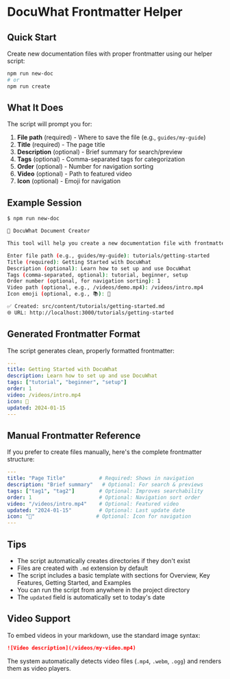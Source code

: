 # DocuWhat Frontmatter Helper

## Quick Start

Create new documentation files with proper frontmatter using our helper script:

```bash
npm run new-doc
# or
npm run create
```

## What It Does

The script will prompt you for:

1. **File path** (required) - Where to save the file (e.g., `guides/my-guide`)
2. **Title** (required) - The page title
3. **Description** (optional) - Brief summary for search/preview
4. **Tags** (optional) - Comma-separated tags for categorization
5. **Order** (optional) - Number for navigation sorting
6. **Video** (optional) - Path to featured video
7. **Icon** (optional) - Emoji for navigation

## Example Session

```bash
$ npm run new-doc

📝 DocuWhat Document Creator

This tool will help you create a new documentation file with frontmatter.

Enter file path (e.g., guides/my-guide): tutorials/getting-started
Title (required): Getting Started with DocuWhat
Description (optional): Learn how to set up and use DocuWhat
Tags (comma-separated, optional): tutorial, beginner, setup
Order number (optional, for navigation sorting): 1
Video path (optional, e.g., /videos/demo.mp4): /videos/intro.mp4
Icon emoji (optional, e.g., 📚): 🚀

✅ Created: src/content/tutorials/getting-started.md
🌐 URL: http://localhost:3000/tutorials/getting-started
```

## Generated Frontmatter Format

The script generates clean, properly formatted frontmatter:

```yaml
---
title: Getting Started with DocuWhat
description: Learn how to set up and use DocuWhat
tags: ["tutorial", "beginner", "setup"]
order: 1
video: /videos/intro.mp4
icon: 🚀
updated: 2024-01-15
---
```

## Manual Frontmatter Reference

If you prefer to create files manually, here's the complete frontmatter structure:

```yaml
---
title: "Page Title"           # Required: Shows in navigation
description: "Brief summary"   # Optional: For search & previews  
tags: ["tag1", "tag2"]        # Optional: Improves searchability
order: 1                      # Optional: Navigation sort order
video: "/videos/intro.mp4"    # Optional: Featured video
updated: "2024-01-15"         # Optional: Last update date
icon: "🚀"                    # Optional: Icon for navigation
---
```

## Tips

- The script automatically creates directories if they don't exist
- Files are created with `.md` extension by default
- The script includes a basic template with sections for Overview, Key Features, Getting Started, and Examples
- You can run the script from anywhere in the project directory
- The `updated` field is automatically set to today's date

## Video Support

To embed videos in your markdown, use the standard image syntax:

```markdown
![Video description](/videos/my-video.mp4)
```

The system automatically detects video files (`.mp4`, `.webm`, `.ogg`) and renders them as video players.